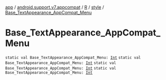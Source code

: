 [app](../../../index.md) / [android.support.v7.appcompat](../../index.md) / [R](../index.md) / [style](index.md) / [Base_TextAppearance_AppCompat_Menu](.)

# Base_TextAppearance_AppCompat_Menu

`static val Base_TextAppearance_AppCompat_Menu: `[`Int`](https://kotlinlang.org/api/latest/jvm/stdlib/kotlin/-int/index.html)
`static val Base_TextAppearance_AppCompat_Menu: `[`Int`](https://kotlinlang.org/api/latest/jvm/stdlib/kotlin/-int/index.html)
`static val Base_TextAppearance_AppCompat_Menu: `[`Int`](https://kotlinlang.org/api/latest/jvm/stdlib/kotlin/-int/index.html)
`static val Base_TextAppearance_AppCompat_Menu: `[`Int`](https://kotlinlang.org/api/latest/jvm/stdlib/kotlin/-int/index.html)